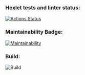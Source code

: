 ### Hexlet tests and linter status:
[![Actions Status](https://github.com/ellonka/java-project-lvl1/workflows/hexlet-check/badge.svg)](https://github.com/ellonka/java-project-lvl1/actions)

### Maintainability Badge:
[![Maintainability](https://api.codeclimate.com/v1/badges/a99a88d28ad37a79dbf6/maintainability)](https://codeclimate.com/github/codeclimate/codeclimate/maintainability)

### Build:
![Build](https://github.com/ellonka/java-project-lvl1/actions/workflows/build-for-actions/badge.svg)
